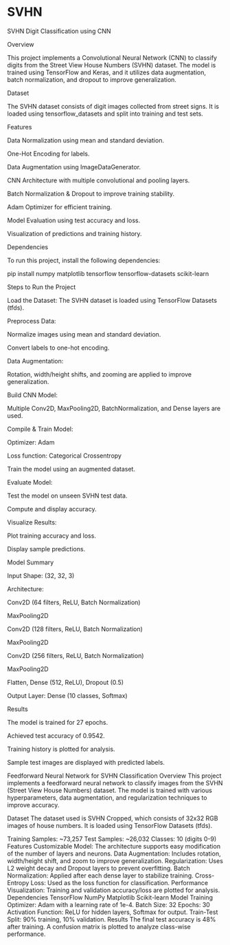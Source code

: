 # SVHN

SVHN Digit Classification using CNN

Overview

This project implements a Convolutional Neural Network (CNN) to classify digits from the Street View House Numbers (SVHN) dataset. The model is trained using TensorFlow and Keras, and it utilizes data augmentation, batch normalization, and dropout to improve generalization.

Dataset

The SVHN dataset consists of digit images collected from street signs. It is loaded using tensorflow_datasets and split into training and test sets.

Features

Data Normalization using mean and standard deviation.

One-Hot Encoding for labels.

Data Augmentation using ImageDataGenerator.

CNN Architecture with multiple convolutional and pooling layers.

Batch Normalization & Dropout to improve training stability.

Adam Optimizer for efficient training.

Model Evaluation using test accuracy and loss.

Visualization of predictions and training history.

Dependencies

To run this project, install the following dependencies:

pip install numpy matplotlib tensorflow tensorflow-datasets scikit-learn

Steps to Run the Project

Load the Dataset: The SVHN dataset is loaded using TensorFlow Datasets (tfds).

Preprocess Data:

Normalize images using mean and standard deviation.

Convert labels to one-hot encoding.

Data Augmentation:

Rotation, width/height shifts, and zooming are applied to improve generalization.

Build CNN Model:

Multiple Conv2D, MaxPooling2D, BatchNormalization, and Dense layers are used.

Compile & Train Model:

Optimizer: Adam

Loss function: Categorical Crossentropy

Train the model using an augmented dataset.

Evaluate Model:

Test the model on unseen SVHN test data.

Compute and display accuracy.

Visualize Results:

Plot training accuracy and loss.

Display sample predictions.

Model Summary

Input Shape: (32, 32, 3)

Architecture:

Conv2D (64 filters, ReLU, Batch Normalization)

MaxPooling2D

Conv2D (128 filters, ReLU, Batch Normalization)

MaxPooling2D

Conv2D (256 filters, ReLU, Batch Normalization)

MaxPooling2D

Flatten, Dense (512, ReLU), Dropout (0.5)

Output Layer: Dense (10 classes, Softmax)

Results

The model is trained for 27 epochs.

Achieved test accuracy of 0.9542.

Training history is plotted for analysis.

Sample test images are displayed with predicted labels.


Feedforward Neural Network for SVHN Classification
Overview
This project implements a feedforward neural network to classify images from the SVHN (Street View House Numbers) dataset. The model is trained with various hyperparameters, data augmentation, and regularization techniques to improve accuracy.

Dataset
The dataset used is SVHN Cropped, which consists of 32x32 RGB images of house numbers. It is loaded using TensorFlow Datasets (tfds).

Training Samples: ~73,257
Test Samples: ~26,032
Classes: 10 (digits 0-9)
Features
Customizable Model: The architecture supports easy modification of the number of layers and neurons.
Data Augmentation: Includes rotation, width/height shift, and zoom to improve generalization.
Regularization: Uses L2 weight decay and Dropout layers to prevent overfitting.
Batch Normalization: Applied after each dense layer to stabilize training.
Cross-Entropy Loss: Used as the loss function for classification.
Performance Visualization: Training and validation accuracy/loss are plotted for analysis.
Dependencies
TensorFlow
NumPy
Matplotlib
Scikit-learn
Model Training
Optimizer: Adam with a learning rate of 1e-4.
Batch Size: 32
Epochs: 30
Activation Function: ReLU for hidden layers, Softmax for output.
Train-Test Split: 90% training, 10% validation.
Results
The final test accuracy is 48% after training.
A confusion matrix is plotted to analyze class-wise performance.

